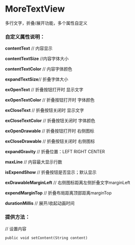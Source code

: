 # MoreTextView
多行文字，折叠/展开功能，多个属性自定义


### 自定义属性说明：
**contentText** // 内容显示

**contentTextSize** //内容字体大小 

**contentTextColor** // 内容字体颜色

**expandTextSize**// 折叠字体大小 

**exOpenText** // 折叠按钮打开时 显示文字

**exOpenTextColor** // 折叠按钮打开时 字体颜色

**exCloseText** // 折叠按钮关闭时 显示文字 

**exCloseTextColor** // 折叠按钮关闭时 字体颜色

**exOpenDrawable** // 折叠按钮打开时 右侧图标

**exCloseDrawable** // 折叠按钮关闭时 右侧图标

**expandGravity** // 折叠位置：LEFT RIGHT CENTER

**maxLine** // 内容最大显示行数

**isExpendShow** // 折叠按钮是否显示；默认显示

**exDrawableMarginLeft** // 右侧图标距离左侧折叠文字marginLeft

**expendMarginTop** // 折叠布局距离顶部距离marginTop

**durationMillis** // 展开/收起动画时间

### 提供方法：

// 设置内容

```public void setContent(String content)```
